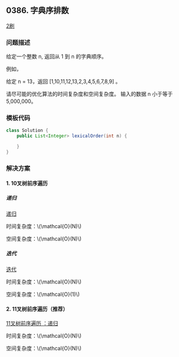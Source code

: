 ## 0386. 字典序排数

<script src="https://cdn.bootcss.com/mathjax/2.7.7/MathJax.js?config=TeX-AMS-MML_HTMLorMML"></script>

[2刷](qu0386/solu/Solution.java)

### 问题描述

给定一个整数 n, 返回从 1 到 n 的字典顺序。

例如，

给定 n = 13，返回 [1,10,11,12,13,2,3,4,5,6,7,8,9] 。


请尽可能的优化算法的时间复杂度和空间复杂度。 输入的数据 n 小于等于 5,000,000。


### 模板代码

``` java
class Solution {
    public List<Integer> lexicalOrder(int n) {

    }
}
```

### 解决方案

#### 1. 10叉树前序遍历

##### 递归

[递归](qu0386/solu1/Solution.java)

时间复杂度：\\(\mathcal{O}(N)\\)

空间复杂度：\\(\mathcal{O}(N)\\)


##### 迭代

[迭代](qu0386/solu2/Solution.java)

时间复杂度：\\(\mathcal{O}(N)\\)

空间复杂度：\\(\mathcal{O}(1)\\)

#### 2. 11叉树前序遍历（推荐）

[11叉树前序遍历 ：递归](qu0386/solu3/Solution.java)

时间复杂度：\\(\mathcal{O}(N)\\)

空间复杂度：\\(\mathcal{O}(N)\\)


